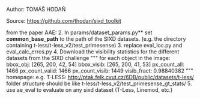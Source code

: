 Author: TOMÁŠ HODAŇ

Source: https://github.com/thodan/sixd_toolkit


from the paper AAE:
2. In params/dataset_params.py** set **common_base_path** to the path of the SIXD datasets. (e.g. the directory containing t-less/t-less_v2/test_primesense)
3. replace eval_loc.py and eval_calc_erros.py
4. Download the visibility statistics for the different datasets from the SIXD challenge
"""
for each object in the image:
    bbox_obj: [265, 200, 42, 54]
    bbox_visib: [265, 200, 41, 53]
    px_count_all: 1466
    px_count_valid: 1466
    px_count_visib: 1449
    visib_fract: 0.98840382
"""
   homepage:
   e.g. T-LESS: http://ptak.felk.cvut.cz/6DB/public/datasets/t-less/
   folder structure should be like t-less/t-less_v2/test_primesense_gt_stats/
5. use ae_eval to evaluate on any sixd dataset (T-Less, Linemod, etc.)
